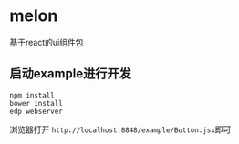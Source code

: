 # melon

基于react的ui组件包

## 启动example进行开发

```
npm install
bower install
edp webserver
```

浏览器打开 `http://localhost:8848/example/Button.jsx`即可
